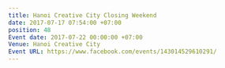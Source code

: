 ```yaml
---
title: Hanoi Creative City Closing Weekend
date: 2017-07-17 07:54:00 +07:00
position: 48
Event date: 2017-07-22 00:00:00 +07:00
Venue: Hanoi Creative City
Event URL: https://www.facebook.com/events/143014529610291/
---
```


